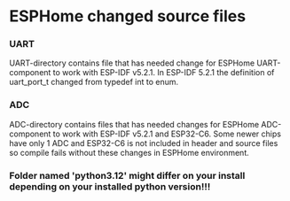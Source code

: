 # ESPHome changed source files

### UART

UART-directory contains file that has needed change for ESPHome UART-component to work with ESP-IDF v5.2.1. In ESP-IDF 5.2.1 the definition of uart_port_t changed from typedef int to enum.

### ADC

ADC-directory contains files that has needed changes for ESPHome ADC-component to work with ESP-IDF v5.2.1 and ESP32-C6. Some newer chips have only 1 ADC and ESP32-C6 is not included in header and source files so compile fails without these changes in ESPHome environment.

### Folder named 'python3.12' might differ on your install depending on your installed python version!!!
